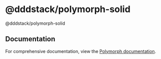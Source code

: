 # @dddstack/polymorph-solid

@dddstack/polymorph-solid

## Documentation

For comprehensive documentation, view the [Polymorph documentation](https://github.com/dddstack/polymorph).
